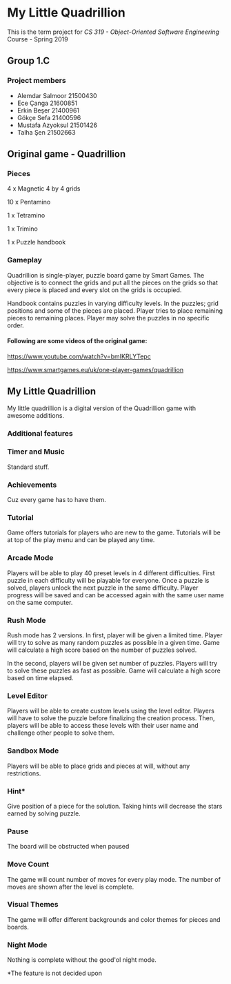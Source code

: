 # My Little Quadrillion

This is the term project for *CS 319 - Object-Oriented Software Engineering* Course - Spring 2019

## Group 1.C

### Project members

* Alemdar Salmoor 21500430
* Ece Çanga 21600851
* Erkin Beşer 21400961
* Gökçe Sefa 21400596
* Mustafa Azyoksul 21501426
* Talha Şen 21502663

## Original game - Quadrillion

### Pieces

4 x Magnetic 4 by 4 grids

10 x Pentamino

1 x Tetramino

1 x Trimino

1 x Puzzle handbook

### Gameplay

Quadrillion is single-player, puzzle board game by Smart Games. The objective is to connect the grids and put all the pieces on the grids so that every piece is placed and every slot on the grids is occupied.

Handbook contains puzzles in varying difficulty levels. In the puzzles; grid positions and some of the pieces are placed. Player tries to place remaining pieces to remaining places. Player may solve the puzzles in no specific order.

#### Following are some videos of the original game:

https://www.youtube.com/watch?v=bmIKRLYTepc

https://www.smartgames.eu/uk/one-player-games/quadrillion

## My Little Quadrillion

My little quadrillion is a digital version of the Quadrillion game with awesome additions.

### Additional features

### Timer and Music

Standard stuff.

### Achievements

Cuz every game has to have them.

### Tutorial

Game offers tutorials for players who are new to the game. Tutorials will be at top of the play menu and can be played any time.

### Arcade Mode

Players will be able to play 40 preset levels in 4 different difficulties. First puzzle in each difficulty will be playable for everyone. Once a puzzle is solved, players unlock the next puzzle in the same difficulty. Player progress will be saved and can be accessed again with the same user name on the same computer.

### Rush Mode

Rush mode has 2 versions. In first, player will be given a limited time. Player will try to solve as many random puzzles as possible in a given time. Game will calculate a high score based on the number of puzzles solved.

In the second, players will be given set number of puzzles. Players will try to solve these puzzles as fast as possible. Game will calculate a high score based on time elapsed.

### Level Editor

Players will be able to create custom levels using the level editor. Players will have to solve the puzzle before finalizing the creation process. Then, players will be able to access these levels with their user name and challenge other people to solve them.

### Sandbox Mode

Players will be able to place grids and pieces at will, without any restrictions.

### Hint*

Give position of a piece for the solution. Taking hints will decrease the stars earned by solving puzzle.

### Pause

The board will be obstructed when paused

### Move Count

The game will count number of moves for every play mode. The number of moves are shown after the level is complete.

### Visual Themes

The game will offer different backgrounds and color themes for pieces and boards.

### Night Mode

Nothing is complete without the good'ol night mode.

*The feature is not decided upon
